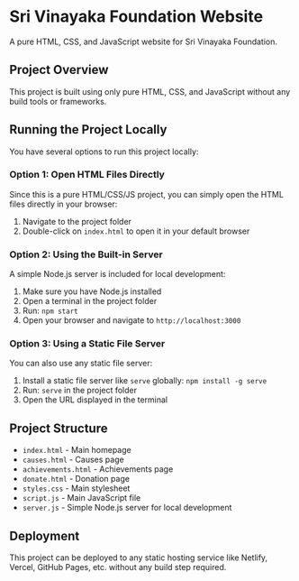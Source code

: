 # Sri Vinayaka Foundation Website

A pure HTML, CSS, and JavaScript website for Sri Vinayaka Foundation.

## Project Overview

This project is built using only pure HTML, CSS, and JavaScript without any build tools or frameworks.

## Running the Project Locally

You have several options to run this project locally:

### Option 1: Open HTML Files Directly

Since this is a pure HTML/CSS/JS project, you can simply open the HTML files directly in your browser:

1. Navigate to the project folder
2. Double-click on `index.html` to open it in your default browser

### Option 2: Using the Built-in Server

A simple Node.js server is included for local development:

1. Make sure you have Node.js installed
2. Open a terminal in the project folder
3. Run: `npm start`
4. Open your browser and navigate to `http://localhost:3000`

### Option 3: Using a Static File Server

You can also use any static file server:

1. Install a static file server like `serve` globally: `npm install -g serve`
2. Run: `serve` in the project folder
3. Open the URL displayed in the terminal

## Project Structure

- `index.html` - Main homepage
- `causes.html` - Causes page
- `achievements.html` - Achievements page
- `donate.html` - Donation page
- `styles.css` - Main stylesheet
- `script.js` - Main JavaScript file
- `server.js` - Simple Node.js server for local development

## Deployment

This project can be deployed to any static hosting service like Netlify, Vercel, GitHub Pages, etc. without any build step required.
